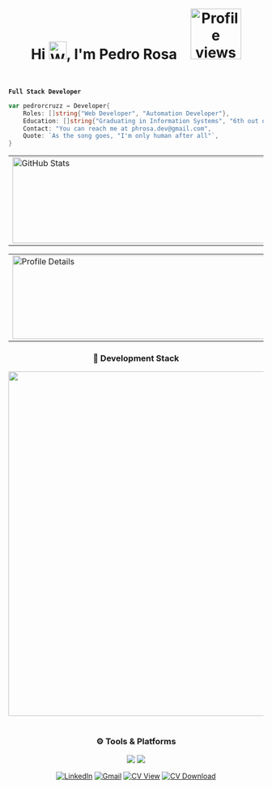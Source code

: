 <!--
<h1 align="center">Hi  <img src="https://raw.githubusercontent.com/Tarikul-Islam-Anik/Animated-Fluent-Emojis/master/Emojis/Hand%20gestures/Waving%20Hand%20Light%20Skin%20Tone.png" alt="Waving Hand Light Skin Tone" width="35" height="35" />, I'm Pedro Rosa</h1>
  <p align="center"> <img  width ="130rem"src="https://komarev.com/ghpvc/?username=pedrorosa-dev&color=lightgrey&style=flat" alt="Profile views" /> </p>
  -->




<h1 align="center">
  Hi  
  <img src="https://raw.githubusercontent.com/Tarikul-Islam-Anik/Animated-Fluent-Emojis/master/Emojis/Hand%20gestures/Waving%20Hand%20Light%20Skin%20Tone.png" 
       alt="Waving Hand Light Skin Tone" width="35" height="35" />, I'm Pedro Rosa  
  &nbsp;&nbsp;
  <img width="100rem" src="https://komarev.com/ghpvc/?username=pedrorosa-dev&color=111111&style=flat-square" alt="Profile views" />
</h1>
<br>

  **`Full Stack Developer`**
  



<!--<p>
  <img src="https://raw.githubusercontent.com/Tarikul-Islam-Anik/Microsoft-Teams-Animated-Emojis/master/Emojis/Food/Hot%20Beverage.png" alt="Hot Beverage" width="23" height="23" />
  <b>About me:</b>
</p>!-->



```go
var pedrorcruzz = Developer{
	Roles: []string{"Web Developer", "Automation Developer"},
	Education: []string{"Graduating in Information Systems", "6th out of 8 semesters"},
	Contact: "You can reach me at phrosa.dev@gmail.com",
	Quote: `As the song goes, "I'm only human after all"`,
}
```
<!--
<p align="center">
  <img height="180" alt="GitHub Stats" src="https://github-readme-stats.vercel.app/api?username=pedrorcruzz&show_icons=true&theme=dark&light&bg_color=0d1117&border_radius=15&border_color=0d1117&include_all_commits=true&count_private=true&rank_icon=github" />
  <img height="180" alt="Most Used Languages" src="https://github-readme-stats.vercel.app/api/top-langs/?username=pedrorcruzz&locale_en&layout=compact&langs_count=6&theme=dark&light&bg_color=0d1117&border_radius=15&border_color=0d1117" />
</p>
-->

<center>
  <table>
    <tr>
        <td> <img height="170rem" width = "500rem" alt="GitHub Stats" src="https://github-readme-stats.vercel.app/api?username=pedrorcruzz&show_icons=true&theme=dark&light&bg_color=0d1117&border_radius=15&border_color=0d1117&include_all_commits=true&count_private=true&rank_icon=github"/></td>
        <td> <img height="170rem" width = "500rem" alt="Most Used Languages" src="https://github-readme-stats.vercel.app/api/top-langs/?username=pedrorcruzz&locale_en&layout=compact&langs_count=6&theme=dark&light&bg_color=0d1117&border_radius=15&border_color=0d1117"/></td>
    </tr>
  </table>
</center>  

<!--
<p align="center">
  <img height="160" src="http://github-profile-summary-cards.vercel.app/api/cards/profile-details?username=pedrorcruzz&theme=github_dark" />
  <img height="160" src="http://github-profile-summary-cards.vercel.app/api/cards/most-commit-language?username=pedrorcruzz&theme=github_dark&exclude=" />
</p>
-->




<center>
  <table>
    <tr>
      <td>
        <img height="165rem" width="750rem" alt="Profile Details" src="http://github-profile-summary-cards.vercel.app/api/cards/profile-details?username=pedrorcruzz&theme=transparent"/>
      </td>
      <td>
        <img height="165rem" width="750rem" alt="Most Commit Language" src="http://github-profile-summary-cards.vercel.app/api/cards/most-commit-language?username=pedrorcruzz&theme=transparent&exclude="/>
      </td>
    </tr>
  </table>
</center>



<!--
<center>
  <table>
    <tr>
      <td>
        <img height="180rem" width="500rem" alt="GitHub Stats"
             src="https://github-readme-stats.vercel.app/api?username=pedrorcruzz&show_icons=true&theme=dark&light&bg_color=0d1117&border_radius=15&border_color=0d1117&include_all_commits=true&count_private=true&rank_icon=github"/>
      </td>
      <td>
        <img height="180rem" width="500rem" alt="Most Used Languages"
             src="https://github-readme-stats.vercel.app/api/top-langs/?username=pedrorcruzz&locale_en&layout=compact&langs_count=10&theme=dark&light&bg_color=0d1117&border_radius=15&border_color=0d1117"/>
      </td>
    </tr>
    <tr>
      <td>
        <img height="220rem" width="500rem" alt="Profile Details"
             src="http://github-profile-summary-cards.vercel.app/api/cards/profile-details?username=pedrorcruzz&theme=github_dark"/>
      </td>
      <td>
        <img height="180rem" width="500rem" alt="Most Commit Language"
             src="http://github-profile-summary-cards.vercel.app/api/cards/most-commit-language?username=pedrorcruzz&theme=github_dark&exclude="/>
      </td>
    </tr>
  </table>
</center>
-->

<div align="center">
  <h3> 📜 Development Stack</h3>
  <a href="https://skillicons.dev">
    <img 
      src="https://skillicons.dev/icons?i=nodejs,typescript,php,python,react,laravel,go,nextjs,tailwindcss,postgresql,mongodb,docker,neovim&perline=19" 
      width="680" 
      height="auto" />
  </a>
  <br><br>
</div>

<h3 align="center">⚙️ Tools & Platforms</h3>
<p align="center">
  <img src="https://img.shields.io/badge/n8n-ef6837?style=for-the-badge&logo=n8n&logoColor=white" />
  <img src="https://img.shields.io/badge/OpenAI-412991?style=for-the-badge&logo=openai&logoColor=white" />
</p>


<div align="center">

[![LinkedIn](https://custom-icon-badges.demolab.com/badge/LinkedIn-0A66C2?logo=linkedin-white&logoColor=fff)](https://www.linkedin.com/in/pedrorcruzz/)
[![Gmail](https://custom-icon-badges.demolab.com/badge/Gmail-EA4335?logo=gmail&logoColor=white&style=flat)](mailto:phrosa.dev@gmail.com)
[![CV View](https://custom-icon-badges.demolab.com/badge/CV_View-444444?logo=read&logoColor=white&style=flat)](./cv-PedroRosa.pdf)
[![CV Download](https://custom-icon-badges.demolab.com/badge/CV_Download-000000?logo=download&logoColor=white&style=flat)](https://raw.githubusercontent.com/pedrorcruzz/pedrorcruzz/main/cv-PedroRosa.pdf)

</div>

<!-- <div align="center"> -->
<!--     <a href="https://www.linkedin.com/in/pedrorcruzz/" target="_blank" style="display: inline-block; margin: 5px;"> -->
<!--         <img src="https://custom-icon-badges.demolab.com/badge/LinkedIn-0A66C2?logo=linkedin-white&logoColor=fff" alt="LinkedIn"> -->
<!--     </a> -->
<!--     <a href="mailto:phrosa.dev@gmail.com" target="_blank" style="display: inline-block; margin: 5px;"> -->
<!--         <img src="https://custom-icon-badges.demolab.com/badge/Gmail-EA4335?logo=gmail&logoColor=white&style=flat" alt="Gmail"> -->
<!--     </a> -->
<!--     <a href="./cv-PedroRosa.pdf" target="_blank" style="display: inline-block; margin: 5px;"> -->
<!--         <img src="https://custom-icon-badges.demolab.com/badge/CV_View-444444?logo=read&logoColor=white&style=flat" alt="CV View"> -->
<!--     </a> -->
<!--     <a href="https://raw.githubusercontent.com/pedrorcruzz/pedrorcruzz/main/cv-PedroRosa.pdf" download style="display: inline-block; margin: 5px;"> -->
<!--         <img src="https://custom-icon-badges.demolab.com/badge/CV_Download-000000?logo=download&logoColor=white&style=flat" alt="CV Download"> -->
<!--     </a> -->
<!-- </div> -->







